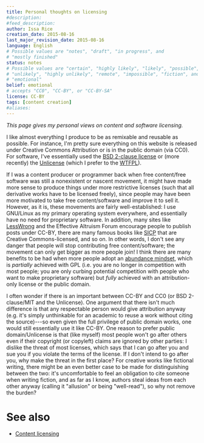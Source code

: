 ```yaml
---
title: Personal thoughts on licensing
#description: 
#feed_description: 
author: Issa Rice
creation_date: 2015-08-16
last_major_revision_date: 2015-08-16
language: English
# Possible values are "notes", "draft", "in progress", and
# "mostly finished"
status: notes
# Possible values are "certain", "highly likely", "likely", "possible",
# "unlikely", "highly unlikely", "remote", "impossible", "fiction", and
# "emotional"
belief: emotional
# accepts "CC0", "CC-BY", or "CC-BY-SA"
license: CC-BY
tags: [content creation]
#aliases: 
---
```


*This page gives my personal views on content and software licensing.*

I like almost everything I produce to be as remixable and reusable as possible.
For instance, I'm pretty sure everything on this website is released under Creative Commons Attribution or is in the public domain (via CC0).
For software, I've essentially used the [BSD 2-clause license](https://en.wikipedia.org/wiki/BSD_licenses#2-clause_license_.28.22Simplified_BSD_License.22_or_.22FreeBSD_License.22.29) or (more recently) the [Unlicense](http://unlicense.org/) (which I prefer to the [WTFPL](http://www.wtfpl.net/)).

If I was a content producer or programmer back when free content/free software was still a nonexistent or nascent movement, it might have made more sense to produce things under more restrictive licenses (such that all derivative works have to be licensed freely), since people may have been more motivated to take free content/software and improve it to sell it.
However, as it is, these movements are fairly well-established: I use GNU/Linux as my primary operating system everywhere, and essentially have no need for proprietary software.
In addition, many sites like [LessWrong]() and the Effective Altruism Forum encourage people to publish posts under CC-BY, there are many famous books like [SICP](https://mitpress.mit.edu/sicp/) that are Creative Commons-licensed, and so on.
In other words, I don't see any danger that people will stop contributing free content/software; the movement can only get bigger as more people join!
I think there are many benefits to be had when more people adopt an [abundance mindset](https://en.wikipedia.org/wiki/The_7_Habits_of_Highly_Effective_People#Abundance_mentality), which is *partially* achieved with GPL (i.e. you are no longer in competition with most people; you are only curbing potential competition with people who want to make proprietary software) but *fully* achieved with an attribution-only license or the public domain.

I often wonder if there is an important between CC-BY and CC0 (or BSD 2-clause/MIT and the Unlicense).
One argument that there isn't much difference is that any respectable person would give attribution anyway (e.g. it's simply unthinkable for an academic to reuse a work without citing the source)---so even given the full privilege of public domain works, one would still essentially use it like CC-BY.
One reason to prefer public domain/Unlicense is that (like myself) most people won't go after others even if their copyright (or copyleft) claims are ignored by other parties: I dislike the threat of most licenses, which says that I can go after you and sue you if you violate the terms of the license.
If I don't intend to go after you, why make the threat in the first place?
For creative works like fictional writing, there might be an even better case to be made for distinguishing between the two: it's uncomfortable to feel an obligation to cite someone when writing fiction, and as far as I know, authors steal ideas from each other anyway (calling it "allusion" or being "well-read"), so why not remove the burden?

# See also

- [Content licensing]()

